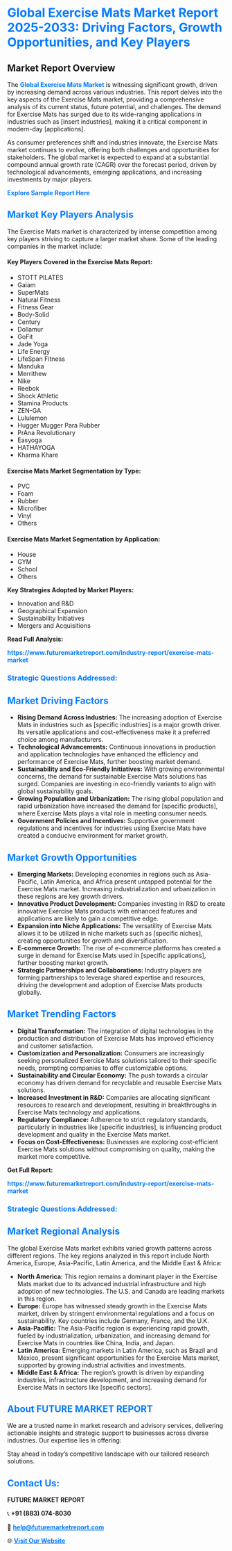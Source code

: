 <h1 style="color: #007BFF;">Global Exercise Mats Market Report 2025-2033: Driving Factors, Growth Opportunities, and Key Players</h1>

<section id="overview">
<h2>Market Report Overview</h2>
<p>The <a href="https://www.futuremarketreport.com/industry-report/exercise-mats-market" style="color: #007BFF; text-decoration: none;"><strong>Global Exercise Mats Market</strong></a> is witnessing significant growth, driven by increasing demand across various industries. This report delves into the key aspects of the Exercise Mats market, providing a comprehensive analysis of its current status, future potential, and challenges. The demand for Exercise Mats has surged due to its wide-ranging applications in industries such as [insert industries], making it a critical component in modern-day [applications].</p>
<p>As consumer preferences shift and industries innovate, the Exercise Mats market continues to evolve, offering both challenges and opportunities for stakeholders. The global market is expected to expand at a substantial compound annual growth rate (CAGR) over the forecast period, driven by technological advancements, emerging applications, and increasing investments by major players.</p>
</section>

<section id="overview">
<p><a href="https://www.futuremarketreport.com/request-sample/reportId=88233" style="color: #007BFF; text-decoration: none;"><strong>Explore Sample Report Here</strong></a></p>
</section>

<section id="key-players">
<h2 style="color: #007BFF;">Market Key Players Analysis</h2>
<p>The Exercise Mats market is characterized by intense competition among key players striving to capture a larger market share. Some of the leading companies in the market include:</p>
<h4>Key Players Covered in the Exercise Mats Report:</h4>
<ul><li>STOTT PILATES</li><li>Gaiam</li><li>SuperMats</li><li>Natural Fitness</li><li>Fitness Gear</li><li>Body-Solid</li><li>Century</li><li>Dollamur</li><li>GoFit</li><li>Jade Yoga</li><li>Life Energy</li><li>LifeSpan Fitness</li><li>Manduka</li><li>Merrithew</li><li>Nike</li><li>Reebok</li><li>Shock Athletic</li><li>Stamina Products</li><li>ZEN-GA</li><li>Lululemon</li><li>Hugger Mugger Para Rubber</li><li>PrAna Revolutionary</li><li>Easyoga</li><li>HATHAYOGA</li><li>Kharma Khare</li></ul>
<h4>Exercise Mats Market Segmentation by Type:</h4>
<ul><li>PVC</li><li>Foam</li><li>Rubber</li><li>Microfiber</li><li>Vinyl</li><li>Others</li></ul>

<h4>Exercise Mats Market Segmentation by Application:</h4>
<ul><li>House</li><li>GYM</li><li>School</li><li>Others</li></ul>
<p><strong>Key Strategies Adopted by Market Players:</strong></p>
<ul>
<li>Innovation and R&D</li>
<li>Geographical Expansion</li>
<li>Sustainability Initiatives</li>
<li>Mergers and Acquisitions</li>
</ul>
</section>

<section>
<p><strong>Read Full Analysis: </strong></p><a href="https://www.futuremarketreport.com/industry-report/exercise-mats-market" style="color: #007BFF; text-decoration: none;"><strong>https://www.futuremarketreport.com/industry-report/exercise-mats-market</strong></a>
<h3 style="color: #007BFF;">Strategic Questions Addressed:</h3>
</section>

<section id="driving-factors">
<h2 style="color: #007BFF;">Market Driving Factors</h2>
<ul>
<li><strong>Rising Demand Across Industries:</strong> The increasing adoption of Exercise Mats in industries such as [specific industries] is a major growth driver. Its versatile applications and cost-effectiveness make it a preferred choice among manufacturers.</li>
<li><strong>Technological Advancements:</strong> Continuous innovations in production and application technologies have enhanced the efficiency and performance of Exercise Mats, further boosting market demand.</li>
<li><strong>Sustainability and Eco-Friendly Initiatives:</strong> With growing environmental concerns, the demand for sustainable Exercise Mats solutions has surged. Companies are investing in eco-friendly variants to align with global sustainability goals.</li>
<li><strong>Growing Population and Urbanization:</strong> The rising global population and rapid urbanization have increased the demand for [specific products], where Exercise Mats plays a vital role in meeting consumer needs.</li>
<li><strong>Government Policies and Incentives:</strong> Supportive government regulations and incentives for industries using Exercise Mats have created a conducive environment for market growth.</li>
</ul>
</section>

<section id="growth-opportunities">
<h2 style="color: #007BFF;">Market Growth Opportunities</h2>
<ul>
<li><strong>Emerging Markets:</strong> Developing economies in regions such as Asia-Pacific, Latin America, and Africa present untapped potential for the Exercise Mats market. Increasing industrialization and urbanization in these regions are key growth drivers.</li>
<li><strong>Innovative Product Development:</strong> Companies investing in R&D to create innovative Exercise Mats products with enhanced features and applications are likely to gain a competitive edge.</li>
<li><strong>Expansion into Niche Applications:</strong> The versatility of Exercise Mats allows it to be utilized in niche markets such as [specific niches], creating opportunities for growth and diversification.</li>
<li><strong>E-commerce Growth:</strong> The rise of e-commerce platforms has created a surge in demand for Exercise Mats used in [specific applications], further boosting market growth.</li>
<li><strong>Strategic Partnerships and Collaborations:</strong> Industry players are forming partnerships to leverage shared expertise and resources, driving the development and adoption of Exercise Mats products globally.</li>
</ul>
</section>

<section id="trending-factors">
<h2 style="color: #007BFF;">Market Trending Factors</h2>
<ul>
<li><strong>Digital Transformation:</strong> The integration of digital technologies in the production and distribution of Exercise Mats has improved efficiency and customer satisfaction.</li>
<li><strong>Customization and Personalization:</strong> Consumers are increasingly seeking personalized Exercise Mats solutions tailored to their specific needs, prompting companies to offer customizable options.</li>
<li><strong>Sustainability and Circular Economy:</strong> The push towards a circular economy has driven demand for recyclable and reusable Exercise Mats solutions.</li>
<li><strong>Increased Investment in R&D:</strong> Companies are allocating significant resources to research and development, resulting in breakthroughs in Exercise Mats technology and applications.</li>
<li><strong>Regulatory Compliance:</strong> Adherence to strict regulatory standards, particularly in industries like [specific industries], is influencing product development and quality in the Exercise Mats market.</li>
<li><strong>Focus on Cost-Effectiveness:</strong> Businesses are exploring cost-efficient Exercise Mats solutions without compromising on quality, making the market more competitive.</li>
</ul>
</section>

<section>
<p><strong>Get Full Report: </strong></p><a href="https://www.futuremarketreport.com/industry-report/exercise-mats-market" style="color: #007BFF; text-decoration: none;"><strong>https://www.futuremarketreport.com/industry-report/exercise-mats-market</strong></a>
<h3 style="color: #007BFF;">Strategic Questions Addressed:</h3>
</section>


<section id="regional-analysis">
<h2 style="color: #007BFF;">Market Regional Analysis</h2>
<p>The global Exercise Mats market exhibits varied growth patterns across different regions. The key regions analyzed in this report include North America, Europe, Asia-Pacific, Latin America, and the Middle East & Africa:</p>
<ul>
<li><strong>North America:</strong> This region remains a dominant player in the Exercise Mats market due to its advanced industrial infrastructure and high adoption of new technologies. The U.S. and Canada are leading markets in this region.</li>
<li><strong>Europe:</strong> Europe has witnessed steady growth in the Exercise Mats market, driven by stringent environmental regulations and a focus on sustainability. Key countries include Germany, France, and the U.K.</li>
<li><strong>Asia-Pacific:</strong> The Asia-Pacific region is experiencing rapid growth, fueled by industrialization, urbanization, and increasing demand for Exercise Mats in countries like China, India, and Japan.</li>
<li><strong>Latin America:</strong> Emerging markets in Latin America, such as Brazil and Mexico, present significant opportunities for the Exercise Mats market, supported by growing industrial activities and investments.</li>
<li><strong>Middle East & Africa:</strong> The region’s growth is driven by expanding industries, infrastructure development, and increasing demand for Exercise Mats in sectors like [specific sectors].</li>
</ul>
</section>

<footer>
<h2 style="color: #007BFF;">About FUTURE MARKET REPORT</h2>
<p>We are a trusted name in market research and advisory services, delivering actionable insights and strategic support to businesses across diverse industries. Our expertise lies in offering:</p>

<p>Stay ahead in today’s competitive landscape with our tailored research solutions.</p>

<h2 style="color: #007BFF;">Contact Us:</h2>
<p><strong>FUTURE MARKET REPORT</strong></p>
<p>📞 <strong>+91 (883) 074-8030</strong></p>
<p>📧 <strong><a href="mailto:help@futuremarketreport.com" style="color: #007BFF;">help@futuremarketreport.com</a></strong></p>
<p>🌐 <strong><a href="https://www.futuremarketreport.com/" style="color: #007BFF;">Visit Our Website</a></strong></p>
</footer>